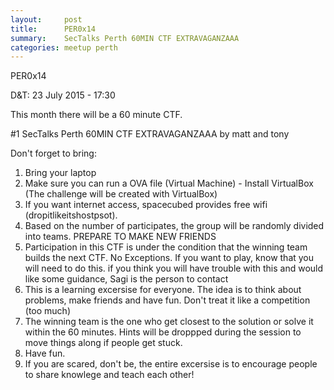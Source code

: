 ```yaml
---
layout:     post
title:      PER0x14 
summary:    SecTalks Perth 60MIN CTF EXTRAVAGANZAAA
categories: meetup perth
---
```

PER0x14 

D&T: 23 July 2015 - 17:30

This month there will be a 60 minute CTF.

#1 SecTalks Perth 60MIN CTF EXTRAVAGANZAAA
by matt and tony

Don't forget to bring:

1. Bring your laptop
2. Make sure you can run a OVA file (Virtual Machine) - Install VirtualBox (The challenge will be created with VirtualBox)
3. If you want internet access, spacecubed provides free wifi (dropitlikeitshostpsot).
4. Based on the number of participates, the group will be randomly divided into teams. PREPARE TO MAKE NEW FRIENDS
5. Participation in this CTF is under the condition that the winning team builds the next CTF. No Exceptions. If you want to play, know that you will need to do this. if you think you will have trouble with this and would like some guidance, Sagi is the person to contact
6. This is a learning excersise for everyone. The idea is to think about problems, make friends and have fun. Don't treat it like a competition (too much)
7. The winning team is the one who get closest to the solution or solve it within the 60 minutes. Hints will be droppped during the session to move things along if people get stuck.
8. Have fun.
9. If you are scared, don't be, the entire excersise is to encourage people to share knowlege and teach each other! 
